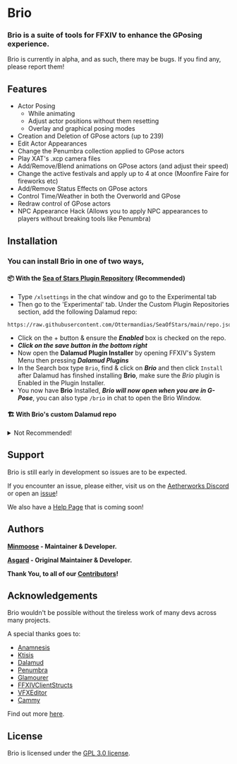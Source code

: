 # Brio

### Brio is a suite of tools for FFXIV to enhance the GPosing experience. 
Brio is currently in alpha, and as such, there may be bugs. If you find any, please report them!

## Features
* Actor Posing
  * While animating
  * Adjust actor positions without them resetting
  * Overlay and graphical posing modes
* Creation and Deletion of GPose actors (up to 239)
* Edit Actor Appearances
* Change the Penumbra collection applied to GPose actors
* Play XAT's .xcp camera files
* Add/Remove/Blend animations on GPose actors (and adjust their speed)
* Change the active festivals and apply up to 4 at once (Moonfire Faire for fireworks etc)
* Add/Remove Status Effects on GPose actors
* Control Time/Weather in both the Overworld and GPose
* Redraw control of GPose actors
* NPC Appearance Hack (Allows you to apply NPC appearances to players without breaking tools like Penumbra)

## Installation
### You can install Brio in one of two ways, 

#### 📦 With the [Sea of Stars Plugin Repository](https://github.com/Ottermandias/SeaOfStars) **(Recommended)**
  - Type `/xlsettings` in the chat window and go to the Experimental tab
  - Then go to the 'Experimental' tab. Under the Custom Plugin Repositories section, add the following Dalamud repo:
  ```
  https://raw.githubusercontent.com/Ottermandias/SeaOfStars/main/repo.json
  ```
  - Click on the + button & ensure the ***Enabled*** box is checked on the repo.
  - ***Click on the save button in the bottom right***
  - Now open the **Dalamud Plugin Installer** by opening FFXIV's System Menu then pressing ***Dalamud Plugins***
  - In the Search box type `Brio`, find & click on ***Brio*** and then click `Install` after Dalamud has finshed installing **Brio**, make sure the *Brio* plugin is Enabled in the Plugin Installer.
  - You now have **Brio** Installed, ***Brio will now open when you are in G-Pose***, you can also type `/brio` in chat to open the Brio Window.

#### 🏗️ With Brio's custom Dalamud repo 
<details>
<summary>Not Recommended!</summary
                      
  - Type `/xlsettings` in the chat window and go to the Experimental tab
  - Then go to the 'Experimental' tab. Under the Custom Plugin Repositories section, add the following Dalamud repo:
  ```
  https://raw.githubusercontent.com/Etheirys/Brio/main/repo.json
  ```
  - Click on the + button & ensure the ***Enabled*** box is checked on the repo.
  - ***Click on the save button in the bottom right***
  - Now open the **Dalamud Plugin Installer** by opening FFXIV's System Menu then pressing ***Dalamud Plugins***
  - In the Search box type `Brio`, find & click on ***Brio*** and then click `Install` after Dalamud has finshed installing **Brio**, make sure the *Brio* plugin is Enabled in the Plugin Installer.
  - You now have **Brio** Installed, ***Brio will now open when you are in G-Pose***, you can also type `/brio` in chat to open the Brio Window.

</details>

## Support
Brio is still early in development so issues are to be expected.

If you encounter an issue, please either, visit us on the [Aetherworks Discord](https://discord.gg/KvGJCCnG8t) or open an [issue](https://github.com/Etheirys/Brio/issues)!

We also have a [Help Page](https://etheirys-tools.gitbook.io/brio/) that is coming soon!

## Authors 
**[Minmoose](https://github.com/Minmoose) - Maintainer & Developer.**

**[Asgard](https://github.com/AsgardXIV) - Original Maintainer & Developer.**

**Thank You, to all of our [Contributors](https://github.com/Etheirys/Brio/graphs/contributors)!**

## Acknowledgements
Brio wouldn't be possible without the tireless work of many devs across many projects.

A special thanks goes to:
* [Anamnesis](https://github.com/imchillin/Anamnesis)
* [Ktisis](https://github.com/ktisis-tools/Ktisis)
* [Dalamud](https://github.com/goatcorp/Dalamud/)
* [Penumbra](https://github.com/xivdev/Penumbra)
* [Glamourer](https://github.com/Ottermandias/Glamourer)
* [FFXIVClientStructs](https://github.com/aers/FFXIVClientStructs)
* [VFXEditor](https://github.com/0ceal0t/Dalamud-VFXEditor)
* [Cammy](https://github.com/UnknownX7/Cammy)

Find out more [here](https://github.com/Etheirys/Brio/blob/main/Acknowledgements.md).

## License
Brio is licensed under the [GPL 3.0 license](https://github.com/Etheirys/Brio/blob/main/LICENSE).
